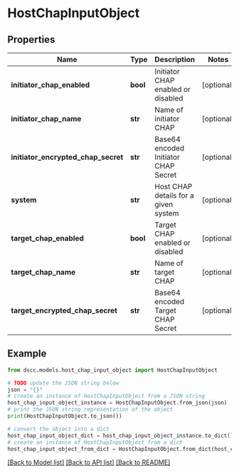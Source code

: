 # HostChapInputObject


## Properties

Name | Type | Description | Notes
------------ | ------------- | ------------- | -------------
**initiator_chap_enabled** | **bool** | Initiator CHAP enabled or disabled | [optional] 
**initiator_chap_name** | **str** | Name of initiator CHAP | [optional] 
**initiator_encrypted_chap_secret** | **str** | Base64 encoded Initiator CHAP Secret | [optional] 
**system** | **str** | Host CHAP details for a given system | [optional] 
**target_chap_enabled** | **bool** | Target CHAP enabled or disabled | [optional] 
**target_chap_name** | **str** | Name of target CHAP | [optional] 
**target_encrypted_chap_secret** | **str** | Base64 encoded Target CHAP Secret | [optional] 

## Example

```python
from dscc.models.host_chap_input_object import HostChapInputObject

# TODO update the JSON string below
json = "{}"
# create an instance of HostChapInputObject from a JSON string
host_chap_input_object_instance = HostChapInputObject.from_json(json)
# print the JSON string representation of the object
print(HostChapInputObject.to_json())

# convert the object into a dict
host_chap_input_object_dict = host_chap_input_object_instance.to_dict()
# create an instance of HostChapInputObject from a dict
host_chap_input_object_from_dict = HostChapInputObject.from_dict(host_chap_input_object_dict)
```
[[Back to Model list]](../README.md#documentation-for-models) [[Back to API list]](../README.md#documentation-for-api-endpoints) [[Back to README]](../README.md)


